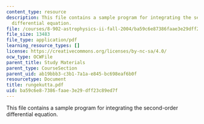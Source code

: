```yaml
---
content_type: resource
description: This file contains a sample program for integrating the second-order
  differential equation.
file: /courses/8-902-astrophysics-ii-fall-2004/ba59c6e87386faae3e29dff23c89ed7f_rungekutta.pdf
file_size: 13483
file_type: application/pdf
learning_resource_types: []
license: https://creativecommons.org/licenses/by-nc-sa/4.0/
ocw_type: OCWFile
parent_title: Study Materials
parent_type: CourseSection
parent_uid: ab19bbb3-c3b1-7a1a-e845-bc698eaf6b0f
resourcetype: Document
title: rungekutta.pdf
uid: ba59c6e8-7386-faae-3e29-dff23c89ed7f
---
```

This file contains a sample program for integrating the second-order differential equation.